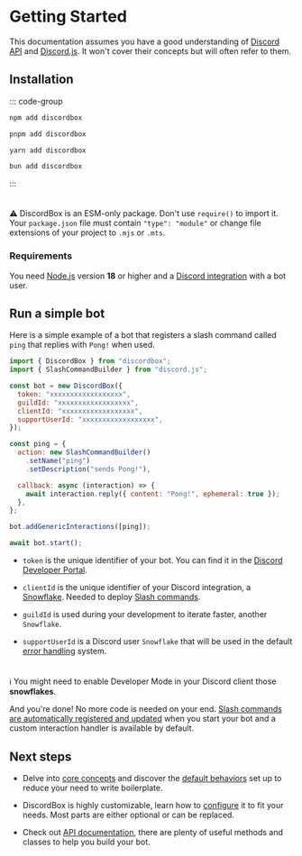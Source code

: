 # Getting Started

This documentation assumes you have a good understanding of [Discord API](https://discord.com/developers/docs/intro) and [Discord.js](https://discord.js.org/#/docs/main/stable/general/welcome). It won't cover their concepts but will often refer to them.

## Installation

::: code-group

```sh [npm]
npm add discordbox
```

```sh [pnpm]
pnpm add discordbox
```

```sh [yarn]
yarn add discordbox
```

```sh [bun]
bun add discordbox
```

:::

<div class="warning custom-block" style="padding-top: 8px">

⚠️ DiscordBox is an ESM-only package. Don't use <code>require()</code> to import it. Your <code>package.json</code> file must contain <code>"type": "module"</code> or change file extensions of your project to <code>.mjs</code> or <code>.mts</code>.

</div>

### Requirements

You need [Node.js](https://nodejs.org/en/) version **18** or higher and a [Discord integration](https://discord.com/developers/applications) with a bot user.

## Run a simple bot

Here is a simple example of a bot that registers a slash command called `ping` that replies with `Pong!` when used.

```js
import { DiscordBox } from "discordbox";
import { SlashCommandBuilder } from "discord.js";

const bot = new DiscordBox({
  token: "xxxxxxxxxxxxxxxxxx",
  guildId: "xxxxxxxxxxxxxxxxxx",
  clientId: "xxxxxxxxxxxxxxxxxx",
  supportUserId: "xxxxxxxxxxxxxxxxxx",
});

const ping = {
  action: new SlashCommandBuilder()
    .setName("ping")
    .setDescription("sends Pong!"),

  callback: async (interaction) => {
    await interaction.reply({ content: "Pong!", ephemeral: true });
  },
};

bot.addGenericInteractions([ping]);

await bot.start();
```

- `token` is the unique identifier of your bot. You can find it in the [Discord Developer Portal](https://discord.com/developers/applications).

- `clientId` is the unique identifier of your Discord integration, a [Snowflake](https://discord.com/developers/docs/reference#snowflakes). Needed to deploy [Slash commands](https://discord.com/developers/docs/interactions/slash-commands).

- `guildId` is used during your development to iterate faster, another `Snowflake`.

- `supportUserId` is a Discord user `Snowflake` that will be used in the default [error handling]() system.

<div class="tip custom-block" style="padding-top: 8px">

ℹ️ You might need to enable Developer Mode in your Discord client those <b>snowflakes</b>.

</div>

And you're done! No more code is needed on your end. [Slash commands are automatically registered and updated](./features.md#slash-command-deployment) when you start your bot and a custom interaction handler is available by default.

## Next steps

- Delve into [core concepts]() and discover the [default behaviors]() set up to reduce your need to write boilerplate.

- DiscordBox is highly customizable, learn how to [configure]() it to fit your needs. Most parts are either optional or can be replaced.

- Check out [API documentation](), there are plenty of useful methods and classes to help you build your bot.
